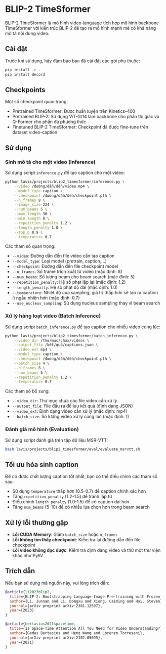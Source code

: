 # BLIP-2 TimeSformer

BLIP-2 TimeSformer là mô hình video-language tích hợp mô hình backbone TimeSformer với kiến trúc BLIP-2 để tạo ra mô hình mạnh mẽ có khả năng mô tả nội dung video.

## Cài đặt

Trước khi sử dụng, hãy đảm bảo bạn đã cài đặt các gói phụ thuộc:

```bash
pip install -e .
pip install decord
```

## Checkpoints

Một số checkpoint quan trọng:

- Pretrained TimeSformer: Được huấn luyện trên Kinetics-400
- Pretrained BLIP-2: Sử dụng ViT-G/14 làm backbone cho phần thị giác và Q-Former cho phần đa phương thức
- Finetuned BLIP-2 TimeSformer: Checkpoint đã được fine-tune trên dataset video-caption

## Sử dụng

### Sinh mô tả cho một video (Inference)

Sử dụng script `inference.py` để tạo caption cho một video:

```bash
python lavis/projects/blip2_timesformer/inference.py \
    --video /đường/dẫn/đến/video.mp4 \
    --model_type caption \
    --checkpoint /đường/dẫn/đến/checkpoint.pth \
    --n_frames 8 \
    --image_size 224 \
    --num_beams 5 \
    --max_length 30 \
    --min_length 8 \
    --repetition_penalty 1.2 \
    --length_penalty 1.0 \
    --top_p 0.9 \
    --temperature 0.7
```

Các tham số quan trọng:
- `--video`: Đường dẫn đến file video cần tạo caption
- `--model_type`: Loại model (pretrain, caption,...)
- `--checkpoint`: Đường dẫn đến file checkpoint model
- `--n_frames`: Số frame trích xuất từ video (mặc định: 8)
- `--num_beams`: Số lượng beam cho beam search (mặc định: 5)
- `--repetition_penalty`: Hệ số phạt lặp lại (mặc định: 1.2)
- `--length_penalty`: Hệ số phạt độ dài (mặc định: 1.0) 
- `--temperature`: Nhiệt độ của sampling, giá trị thấp hơn sẽ tạo ra caption ít ngẫu nhiên hơn (mặc định: 0.7)
- `--use_nucleus_sampling`: Sử dụng nucleus sampling thay vì beam search

### Xử lý hàng loạt video (Batch Inference)

Sử dụng script `batch_inference.py` để tạo caption cho nhiều video cùng lúc:

```bash
python lavis/projects/blip2_timesformer/batch_inference.py \
    --video_dir /thư/mục/chứa/videos \
    --output_file /kết/quả/captions.json \
    --video_ext mp4 \
    --model_type caption \
    --checkpoint /đường/dẫn/đến/checkpoint.pth \
    --batch_size 4 \
    --n_frames 8 \
    --num_beams 5 \
    --repetition_penalty 1.2 \
    --temperature 0.7
```

Các tham số bổ sung:
- `--video_dir`: Thư mục chứa các file video cần xử lý
- `--output_file`: File đầu ra để lưu kết quả (định dạng JSON)
- `--video_ext`: Định dạng video cần xử lý (mặc định: mp4)
- `--batch_size`: Số lượng video xử lý cùng lúc (mặc định: 1)

### Đánh giá mô hình (Evaluation)

Sử dụng script đánh giá trên tập dữ liệu MSR-VTT:

```bash
bash lavis/projects/blip2_timesformer/eval/evaluate_msrvtt.sh
```

## Tối ưu hóa sinh caption

Để có được chất lượng caption tốt nhất, bạn có thể điều chỉnh các tham số sau:

- Sử dụng `temperature` thấp hơn (0.5-0.7) để caption chính xác hơn
- Tăng `repetition_penalty` (1.2-1.5) để tránh lặp từ
- Điều chỉnh `length_penalty` (1.0-1.5) để có caption dài hơn
- Tăng `num_beams` (5-10) để có nhiều lựa chọn hơn trong beam search

## Xử lý lỗi thường gặp

- **Lỗi CUDA Memory**: Giảm `batch_size` hoặc `n_frames`
- **Lỗi không tìm thấy checkpoint**: Kiểm tra lại đường dẫn đến file checkpoint
- **Lỗi video không đọc được**: Kiểm tra định dạng video và thử một thư viện khác như PyAV

## Trích dẫn

Nếu bạn sử dụng mã nguồn này, vui lòng trích dẫn:

```bibtex
@article{li2023blip2,
  title={BLIP-2: Bootstrapping Language-Image Pre-training with Frozen Image Encoders and Large Language Models},
  author={Li, Junnan and Li, Dongxu and Xiong, Caiming and Hoi, Steven},
  journal={arXiv preprint arXiv:2301.12597},
  year={2023}
}

@article{bertasius2021spacetime, 
  title={Is Space-Time Attention All You Need for Video Understanding?}, 
  author={Gedas Bertasius and Heng Wang and Lorenzo Torresani}, 
  journal={arXiv preprint arXiv:2102.05095}, 
  year={2021} 
}
``` 
